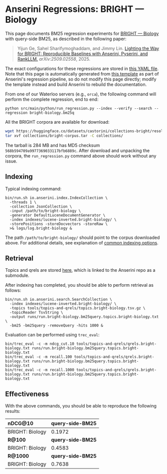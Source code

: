 # Anserini Regressions: BRIGHT &mdash; Biology

This page documents BM25 regression experiments for [BRIGHT &mdash; Biology](https://brightbenchmark.github.io/) with query-side BM25, as described in the following paper:

> Yijun Ge, Sahel Sharifymoghaddam, and Jimmy Lin. [Lighting the Way for BRIGHT: Reproducible Baselines with Anserini, Pyserini, and RankLLM.](https://arxiv.org/abs/2509.02558) _arXiv:2509.02558_, 2025.

The exact configurations for these regressions are stored in [this YAML file](../../src/main/resources/regression/bright-biology.bm25q.yaml).
Note that this page is automatically generated from [this template](../../src/main/resources/docgen/templates/bright-biology.bm25q.template) as part of Anserini's regression pipeline, so do not modify this page directly; modify the template instead and build Anserini to rebuild the documentation.

From one of our Waterloo servers (e.g., `orca`), the following command will perform the complete regression, end to end:

```
python src/main/python/run_regression.py --index --verify --search --regression bright-biology.bm25q
```

All the BRIGHT corpora are available for download:

```bash
wget https://huggingface.co/datasets/castorini/collections-bright/resolve/main/bright-corpus.tar -P collections/
tar xvf collections/bright-corpus.tar -C collections/
```

The tarball is 284 MB and has MD5 checksum `568b594709a9977369033117bfb6889c`.
After download and unpacking the corpora, the `run_regression.py` command above should work without any issue.

## Indexing

Typical indexing command:

```
bin/run.sh io.anserini.index.IndexCollection \
  -threads 1 \
  -collection JsonCollection \
  -input /path/to/bright-biology \
  -generator DefaultLuceneDocumentGenerator \
  -index indexes/lucene-inverted.bright-biology/ \
  -storePositions -storeDocvectors -storeRaw \
  >& logs/log.bright-biology &
```

The path `/path/to/bright-biology/` should point to the corpus downloaded above.
For additional details, see explanation of [common indexing options](../../docs/common-indexing-options.md).

## Retrieval

Topics and qrels are stored [here](https://github.com/castorini/anserini-tools/tree/master/topics-and-qrels), which is linked to the Anserini repo as a submodule.

After indexing has completed, you should be able to perform retrieval as follows:

```
bin/run.sh io.anserini.search.SearchCollection \
  -index indexes/lucene-inverted.bright-biology/ \
  -topics tools/topics-and-qrels/topics.bright-biology.tsv.gz \
  -topicReader TsvString \
  -output runs/run.bright-biology.bm25query.topics.bright-biology.txt \
  -bm25 -bm25query -removeQuery -hits 1000 &
```

Evaluation can be performed using `trec_eval`:

```
bin/trec_eval -c -m ndcg_cut.10 tools/topics-and-qrels/qrels.bright-biology.txt runs/run.bright-biology.bm25query.topics.bright-biology.txt
bin/trec_eval -c -m recall.100 tools/topics-and-qrels/qrels.bright-biology.txt runs/run.bright-biology.bm25query.topics.bright-biology.txt
bin/trec_eval -c -m recall.1000 tools/topics-and-qrels/qrels.bright-biology.txt runs/run.bright-biology.bm25query.topics.bright-biology.txt
```

## Effectiveness

With the above commands, you should be able to reproduce the following results:

| **nDCG@10**                                                                                                  | **query-side-BM25**|
|:-------------------------------------------------------------------------------------------------------------|-----------|
| BRIGHT: Biology                                                                                              | 0.1972    |
| **R@100**                                                                                                    | **query-side-BM25**|
| BRIGHT: Biology                                                                                              | 0.4583    |
| **R@1000**                                                                                                   | **query-side-BM25**|
| BRIGHT: Biology                                                                                              | 0.7638    |
